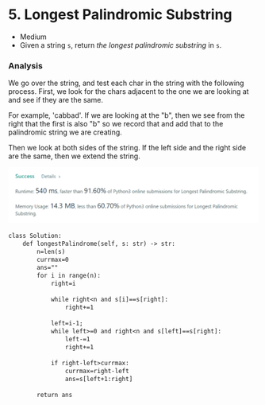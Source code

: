 # 5. Longest Palindromic Substring

* Medium
* Given a string `s`, return _the longest palindromic substring_ in `s`.

### Analysis

We go over the string, and test each char in the string with the following process. First, we look for the chars adjacent to the one we are looking at and see if they are the same.&#x20;

For example, 'cabbad'. If we are looking at the "b", then we see from the right that the first is also "b" so we record that and add that to the palindromic string we are creating.&#x20;

Then we look at both sides of the string. If the left side and the right side are the same, then we extend the string.&#x20;

![](<../.gitbook/assets/image (12) (1) (1) (1) (1) (1) (1).png>)

```
class Solution:
    def longestPalindrome(self, s: str) -> str:
        n=len(s)
        currmax=0
        ans=""
        for i in range(n):
            right=i
            
            while right<n and s[i]==s[right]:
                right+=1
                
            left=i-1;
            while left>=0 and right<n and s[left]==s[right]:
                left-=1
                right+=1
                
            if right-left>currmax:
                currmax=right-left
                ans=s[left+1:right]
            
        return ans 
```
